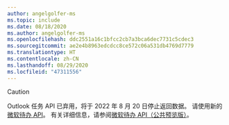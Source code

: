 ```yaml
---
author: angelgolfer-ms
ms.topic: include
ms.date: 08/18/2020
ms.author: angelgolfer-ms
ms.openlocfilehash: ddc2551a16c1bfcc2cb7a3bca6dec7731c5cdec3
ms.sourcegitcommit: ae2e4b8963edcdcc8ce572c06a531db4769d7779
ms.translationtype: HT
ms.contentlocale: zh-CN
ms.lasthandoff: 08/29/2020
ms.locfileid: "47311556"
---
```

<!-- markdownlint-disable MD041-->

> [!CAUTION]
> Outlook 任务 API 已弃用，将于 2022 年 8 月 20 日停止返回数据。 请使用新的[微软待办 API](/graph/api/resources/todo-overview)。 有关详细信息，请参阅[微软待办 API（公共预览版）](https://developer.microsoft.com/graph/blogs/the-new-improved-microsoft-graph-to-do-apis-are-now-in-public-preview/)。
